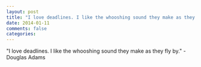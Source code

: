 ```yaml
---
layout: post
title: "I love deadlines. I like the whooshing sound they make as they fly by."
date: 2014-01-11
comments: false
categories: 
---
```


<span class='quote'>"I love deadlines. I like the whooshing sound they make as they fly by."</span>
<span class='by'>- Douglas Adams</span>
